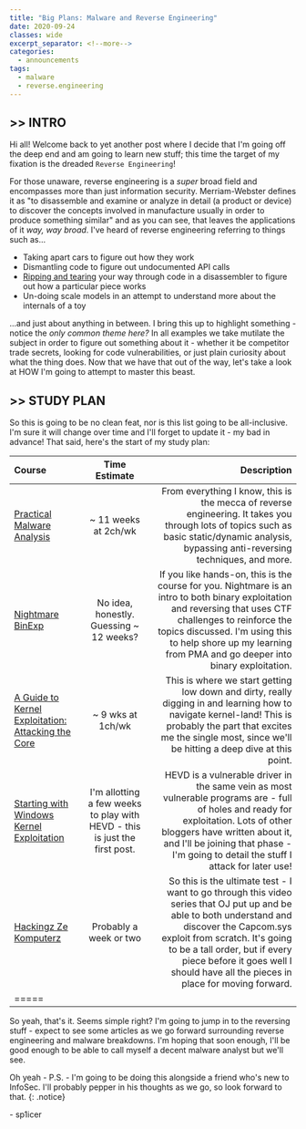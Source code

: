 ```yaml
---
title: "Big Plans: Malware and Reverse Engineering"
date: 2020-09-24
classes: wide
excerpt_separator: <!--more-->
categories:
  - announcements
tags:
  - malware
  - reverse.engineering
---
```


## >> INTRO

Hi all! Welcome back to yet another post where I decide that I'm going off the deep end and am going to learn new stuff; this time the target of my fixation is the dreaded `Reverse Engineering`!

For those unaware, reverse engineering is a *super* broad field and encompasses more than just information security. Merriam-Webster defines it as "to disassemble and examine or analyze in detail (a product or device) to discover the concepts involved in manufacture usually in order to produce something similar" and as you can see, that leaves the applications of it *way, way broad*. I've heard of reverse engineering referring to things such as...

* Taking apart cars to figure out how they work
* Dismantling code to figure out undocumented API calls
* [Ripping and tearing](https://www.youtube.com/watch?v=U-3kJcBfQ9w) your way through code in a disassembler to figure out how a particular piece works
* Un-doing scale models in an attempt to understand more about the internals of a toy

...and just about anything in between. I bring this up to highlight something - notice the *only common theme here?* In all examples we take mutilate the subject in order to figure out something about it - whether it be competitor trade secrets, looking for code vulnerabilities, or just plain curiosity about what the thing does. Now that we have that out of the way, let's take a look at HOW I'm going to attempt to master this beast.
<!--more-->

## >> STUDY PLAN

So this is going to be no clean feat, nor is this list going to be all-inclusive. I'm sure it will change over time and I'll forget to update it - my bad in advance! That said, here's the start of my study plan:

| Course | Time Estimate | Description |
|:-------|:-------------:|------------:|
| [Practical Malware Analysis](https://www.amazon.com/Practical-Malware-Analysis-Hands-Dissecting/dp/1593272901/ref=sr_1_3?crid=21FMI4HZDJN9A&dchild=1&keywords=practical+malware+analysis&qid=1600962518&sprefix=practical+malware%2Caps%2C171&sr=8-3) | ~ 11 weeks at 2ch/wk | From everything I know, this is the mecca of reverse engineering. It takes you through lots of topics such as basic static/dynamic analysis, bypassing anti-reversing techniques, and more. |
| [Nightmare BinExp](https://guyinatuxedo.github.io/index.html) | No idea, honestly. Guessing ~ 12 weeks? | If you like hands-on, this is the course for you. Nightmare is an intro to both binary exploitation and reversing that uses CTF challenges to reinforce the topics discussed. I'm using this to help shore up my learning from PMA and go deeper into binary exploitation. |
| [A Guide to Kernel Exploitation: Attacking the Core](https://www.amazon.com/Guide-Kernel-Exploitation-Attacking-Core/dp/1597494860) | ~ 9 wks at 1ch/wk | This is where we start getting low down and dirty, really digging in and learning how to navigate kernel-land! This is probably the part that excites me the single most, since we'll be hitting a deep dive at this point. |
| [Starting with Windows Kernel Exploitation](https://hshrzd.wordpress.com/2017/05/28/starting-with-windows-kernel-exploitation-part-1-setting-up-the-lab/) | I'm allotting a few weeks to play with HEVD - this is just the first post. | HEVD is a vulnerable driver in the same vein as most vulnerable programs are - full of holes and ready for exploitation. Lots of other bloggers have written about it, and I'll be joining that phase - I'm going to detail the stuff I attack for later use! |
| [Hackingz Ze Komputerz](https://www.youtube.com/watch?v=pJZjWXxUEl4) | Probably a week or two | So this is the ultimate test - I want to go through this video series that OJ put up and be able to both understand and discover the Capcom.sys exploit from scratch. It's going to be a tall order, but if every piece before it goes well I should have all the pieces in place for moving forward. |
|=====

So yeah, that's it. Seems simple right? I'm going to jump in to the reversing stuff - expect to see some articles as we go forward surrounding reverse engineering and malware breakdowns. I'm hoping that soon enough, I'll be good enough to be able to call myself a decent malware analyst but we'll see.

Oh yeah - P.S. - I'm going to be doing this alongside a friend who's new to InfoSec. I'll probably pepper in his thoughts as we go, so look forward to that.
{: .notice}

\- sp1icer